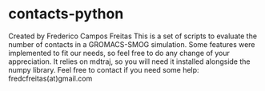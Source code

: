 # contacts-python
Created by Frederico Campos Freitas
This is a set of scripts to evaluate the number of contacts in a GROMACS-SMOG simulation. Some features were implemented to fit our needs, so feel free to do any change of your appreciation.
It relies on mdtraj, so you will need it installed alongside the numpy library.
Feel free to contact if you need some help: fredcfreitas(at)gmail.com

